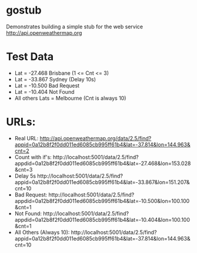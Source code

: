 # gostub
Demonstrates building a simple stub for the web service http://api.openweathermap.org

# Test Data
* Lat = -27.468 Brisbane (1 <= Cnt <= 3) 
* Lat = -33.867 Sydney (Delay 10s) 
* Lat = -10.500 Bad Request
* Lat = -10.404 Not Found
* All others Lats = Melbourne (Cnt is always 10)

# URLs:
* Real URL:
 http://api.openweathermap.org/data/2.5/find?appid=0a12b8f2f0dd011ed6085cb995ff61b4&lat=-37.814&lon=144.963&cnt=2
* Count with if's:
 http://localhost:5001/data/2.5/find?appdid=0a12b8f2f0dd011ed6085cb995ff61b4&lat=-27.468&lon=153.028&cnt=3
* Delay 5s
 http://localhost:5001/data/2.5/find?appid=0a12b8f2f0dd011ed6085cb995ff61b4&lat=-33.867&lon=151.207&cnt=10 
* Bad Request:
 http://localhost:5001/data/2.5/find?appdid=0a12b8f2f0dd011ed6085cb995ff61b4&lat=-10.500&lon=100.100&cnt=1
* Not Found:
 http://localhost:5001/data/2.5/find?appdid=0a12b8f2f0dd011ed6085cb995ff61b4&lat=-10.404&lon=100.100&cnt=1
* All Others (Always 10):
 http://localhost:5001/data/2.5/find?appid=0a12b8f2f0dd011ed6085cb995ff61b4&lat=-37.814&lon=144.963&cnt=10
 